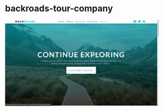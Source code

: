 # backroads-tour-company

![](https://github.com/nttarun/backroads-tour-company/blob/main/screenshots/picture1.png)
